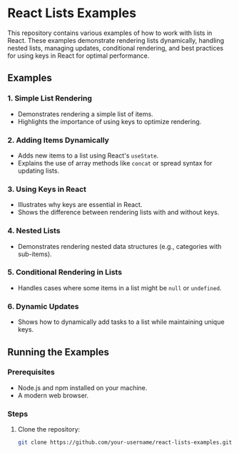 # React Lists Examples

This repository contains various examples of how to work with lists in React. These examples demonstrate rendering lists dynamically, handling nested lists, managing updates, conditional rendering, and best practices for using keys in React for optimal performance.

## Examples

### 1. **Simple List Rendering**
- Demonstrates rendering a simple list of items.
- Highlights the importance of using keys to optimize rendering.

### 2. **Adding Items Dynamically**
- Adds new items to a list using React's `useState`.
- Explains the use of array methods like `concat` or spread syntax for updating lists.

### 3. **Using Keys in React**
- Illustrates why keys are essential in React.
- Shows the difference between rendering lists with and without keys.

### 4. **Nested Lists**
- Demonstrates rendering nested data structures (e.g., categories with sub-items).

### 5. **Conditional Rendering in Lists**
- Handles cases where some items in a list might be `null` or `undefined`.

### 6. **Dynamic Updates**
- Shows how to dynamically add tasks to a list while maintaining unique keys.

## Running the Examples
### Prerequisites
- Node.js and npm installed on your machine.
- A modern web browser.

### Steps
1. Clone the repository:
   ```bash
   git clone https://github.com/your-username/react-lists-examples.git
